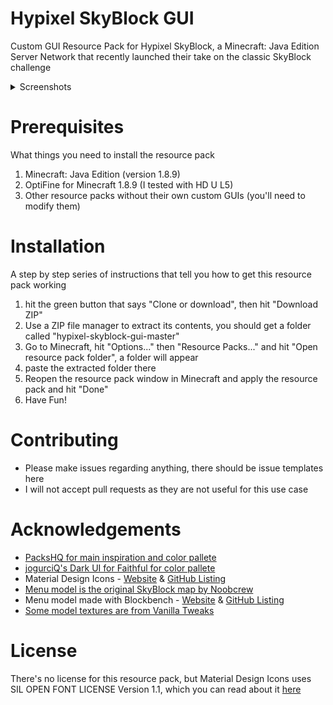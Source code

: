 # Hypixel SkyBlock GUI
Custom GUI Resource Pack for Hypixel SkyBlock, a Minecraft: Java Edition Server Network that recently launched their take on the classic SkyBlock challenge

<details>
  <summary>Screenshots</summary>
  
![SkyBlock Menu](https://i.imgur.com/Kgq00fF.png)
  
![Auction House](https://i.imgur.com/bKuGTKB.png)

![Jerry the Assistant](https://i.imgur.com/8F3anMq.png)

![Iron Minion](https://i.imgur.com/1rmUAxS.png)

Additional textures are from PackHQ, check Acknowledgments for the link
</details>

# Prerequisites
What things you need to install the resource pack

1. Minecraft: Java Edition (version 1.8.9)
2. OptiFine for Minecraft 1.8.9 (I tested with HD U L5)
3. Other resource packs without their own custom GUIs (you'll need to modify them)

# Installation
A step by step series of instructions that tell you how to get this resource pack working

1. hit the green button that says "Clone or download", then hit "Download ZIP"
2. Use a ZIP file manager to extract its contents, you should get a folder called "hypixel-skyblock-gui-master"
3. Go to Minecraft, hit "Options..." then "Resource Packs..." and hit "Open resource pack folder", a folder will appear
4. paste the extracted folder there
5. Reopen the resource pack window in Minecraft and apply the resource pack and hit "Done"
6. Have Fun!

# Contributing
* Please make issues regarding anything, there should be issue templates here
* I will not accept pull requests as they are not useful for this use case

# Acknowledgements
* [PacksHQ for main inspiration and color pallete](https://packshq.com/)
* [jogurciQ's Dark UI for Faithful for color pallete](https://faithful.team/dark-ui/)
* Material Design Icons - [Website](https://materialdesignicons.com/) & [GitHub Listing](https://github.com/Templarian/MaterialDesign)
* [Menu model is the original SkyBlock map by Noobcrew](https://www.minecraftforum.net/forums/mapping-and-modding-java-edition/maps/1473433-surv-skyblock#c1)
* Menu model made with Blockbench - [Website](https://blockbench.net/) & [GitHub Listing](https://github.com/JannisX11/blockbench)
* [Some model textures are from Vanilla Tweaks](https://vanillatweaks.net/)

# License
There's no license for this resource pack, but Material Design Icons uses SIL OPEN FONT LICENSE Version 1.1, which you can read about it [here](https://github.com/Templarian/MaterialDesign/blob/master/LICENSE)
